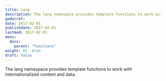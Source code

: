 ```yaml
---
title: Lang
description: The lang namespace provides template functions to work with internationalized content and data.
godocref:
date: 2017-02-01
publishdate: 2017-02-01
lastmod: 2017-02-01
menu:
  docs:
    parent: "functions"
weight: 01	#rem
draft: false
---
```


The lang namespace provides template functions to work with internationalized content and data.
